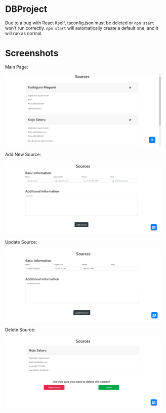 # DBProject

Due to a bug with React itself, tsconfig.json must be deleted or `npm start` won't run correctly. `npm start` will automatically create a default one, and it will run as normal.

# Screenshots

Main Page:

![main](sample/main.png)

Add New Source:

![add](sample/add.PNG)

Update Source:

![update](sample/update.PNG)

Delete Source:

![delete](sample/delete.PNG)